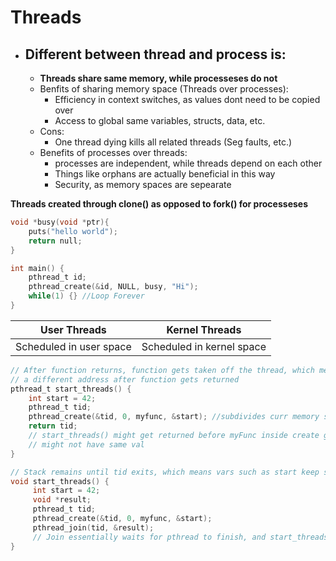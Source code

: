# Threads
- ## Different between thread and process is:
    - __Threads share same memory, while processeses do not__
    - Benfits of sharing memory space (Threads over processes):
        - Efficiency in context switches, as values dont need to be copied over
        - Access to global same variables, structs, data, etc.
    - Cons:
        - One thread dying kills all related threads (Seg faults, etc.)
    - Benefits of processes over threads:
        - processes are independent, while threads depend on each other
        - Things like orphans are actually beneficial in this way
        - Security, as memory spaces are sepearate
        
__Threads created through clone() as opposed to fork() for processeses__

```c
void *busy(void *ptr){
    puts("hello world");
    return null;
}

int main() {
    pthread_t id;
    pthread_create(&id, NULL, busy, "Hi");
    while(1) {} //Loop Forever
} 
```

User Threads   |   Kernel Threads
--- | ---
Scheduled in user space   |   Scheduled in kernel space


```c
// After function returns, function gets taken off the thread, which means start might have 
// a different address after function gets returned
pthread_t start_threads() {
    int start = 42;
    pthread_t tid;
    pthread_create(&tid, 0, myfunc, &start); //subdivides curr memory space to create space for thread
    return tid;
    // start_threads() might get returned before myFunc inside create gets run, which means int start
    // might not have same val
}

// Stack remains until tid exits, which means vars such as start keep same address till end
void start_threads() {
     int start = 42;
     void *result;
     pthread_t tid;
     pthread_create(&tid, 0, myfunc, &start);
     pthread_join(tid, &result);
     // Join essentially waits for pthread to finish, and start_threads() does not return until that happens
}
```



